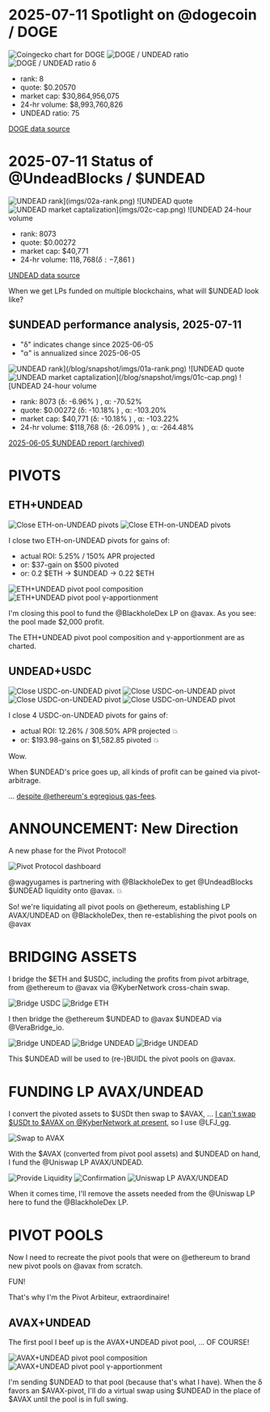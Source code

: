 # 2025-07-11 Spotlight on @dogecoin / DOGE 

![Coingecko chart for DOGE](imgs/01a-doge.png) 
![DOGE / UNDEAD ratio](imgs/01b-ratio.png) 
![DOGE / UNDEAD ratio δ](imgs/01c-delta.png) 


* rank: 8 
* quote: $0.20570 
* market cap: $30,864,956,075 
* 24-hr volume: $8,993,760,826 
* UNDEAD ratio: 75 

[DOGE data source](https://www.coingecko.com/en/coins/dogecoin) 

# 2025-07-11 Status of @UndeadBlocks / $UNDEAD 

![$UNDEAD rank](imgs/02a-rank.png) 
![$UNDEAD quote](imgs/02b-quote.png) 
![$UNDEAD market captalization](imgs/02c-cap.png) 
![$UNDEAD 24-hour volume](imgs/02d-vol.png) 

* rank: 8073 
* quote: $0.00272 
* market cap: $40,771 
* 24-hr volume: $118,768 (δ: -$7,861 ) 


[UNDEAD data source](https://www.coingecko.com/en/coins/undead-blocks) 



When we get LPs funded on multiple blockchains, what will $UNDEAD look like? 

## $UNDEAD performance analysis, 2025-07-11 

* "δ" indicates change since 2025-06-05 
* "α" is annualized since 2025-06-05 

![$UNDEAD rank](/blog/snapshot/imgs/01a-rank.png) 
![$UNDEAD quote](/blog/snapshot/imgs/01b-quote.png) 
![$UNDEAD market captalization](/blog/snapshot/imgs/01c-cap.png) 
![$UNDEAD 24-hour volume](/blog/snapshot/imgs/01d-vol.png) 

* rank: 8073 (δ: -6.96% ) , α: -70.52% 
* quote: $0.00272 (δ: -10.18% ) , α: -103.20% 
* market cap: $40,771 (δ: -10.18% ) , α: -103.22% 
* 24-hr volume: $118,768 (δ: -26.09% ) , α: -264.48% 

[2025-06-05 $UNDEAD report (archived)](https://github.com/pivoteur/biz/tree/main/blog/snapshot) 

# PIVOTS

## ETH+UNDEAD

![Close $ETH-on-$UNDEAD pivots](imgs/03a-close-eth-pivots.png)
![Close $ETH-on-$UNDEAD pivots](imgs/03b-close-eth-pivots.png)

I close two ETH-on-UNDEAD pivots for gains of:

* actual ROI: 5.25% / 150% APR projected
* or: $37-gain on $500 pivoted
* or: 0.2 $ETH -> $UNDEAD -> 0.22 $ETH

![ETH+UNDEAD pivot pool composition](imgs/04a-comp.png)
![ETH+UNDEAD pivot pool γ-apportionment](imgs/04b-apport.png)

I'm closing this pool to fund the @BlackholeDex LP on @avax. As you see: the pool made $2,000 profit.

The ETH+UNDEAD pivot pool composition and γ-apportionment are as charted.

## UNDEAD+USDC

![Close USDC-on-UNDEAD pivot](imgs/05a-close-usdc-pivot.png)
![Close USDC-on-UNDEAD pivot](imgs/05b-close-usdc-pivot.png)
![Close USDC-on-UNDEAD pivot](imgs/05c-close-usdc-pivot.png)
![Close USDC-on-UNDEAD pivot](imgs/05d-close-usdc-pivot.png)

I close 4 USDC-on-UNDEAD pivots for gains of:

* actual ROI: 12.26% / 308.50% APR projected 💥
* or: $193.98-gains on $1,582.85 pivoted 💥

Wow. 

When $UNDEAD's price goes up, all kinds of profit can be gained via pivot-arbitrage.

... [despite @ethereum's egregious gas-fees](https://x.com/pivocateur/status/1943703213145797096).

# ANNOUNCEMENT: New Direction

A new phase for the Pivot Protocol!

![Pivot Protocol dashboard](imgs/07a-dash.png)

@wagyugames is partnering with @BlackholeDex to get @UndeadBlocks $UNDEAD liquidity onto @avax. 💥

So! we're liquidating all pivot pools on @ethereum, establishing LP AVAX/UNDEAD on @BlackholeDex, then re-establishing the pivot pools on @avax

# BRIDGING ASSETS

I bridge the $ETH and $USDC, including the profits from pivot arbitrage, from @ethereum to @avax via @KyberNetwork cross-chain swap. 

![Bridge USDC](imgs/08a-bridge-usdc.png)
![Bridge ETH](imgs/08b-bridge-eth.png)

I then bridge the @ethereum $UNDEAD to @avax $UNDEAD via @VeraBridge_io. 

![Bridge UNDEAD](imgs/09a-bridge-undead.png)
![Bridge UNDEAD](imgs/09b-bridge-undead.png)
![Bridge UNDEAD](imgs/09c-bridge-undead.png)

This $UNDEAD will be used to (re-)BUIDL the pivot pools on @avax. 

# FUNDING LP AVAX/UNDEAD

I convert the pivoted assets to $USDt then swap to $AVAX, ... [I can't swap $USDt to $AVAX on @KyberNetwork at present](https://x.com/pivocateur/status/1943757063727067395), so I use @LFJ_gg.  

![Swap to AVAX](imgs/10-swap-to-avax.png)

With the $AVAX (converted from pivot pool assets) and $UNDEAD on hand, I fund the @Uniswap LP AVAX/UNDEAD.

![Provide Liquidity](imgs/11a-provide.png)
![Confirmation](imgs/11b-confirm.png)
![Uniswap LP AVAX/UNDEAD](imgs/11c-lp.png)

When it comes time, I'll remove the assets needed from the @Uniswap LP here to fund the @BlackholeDex LP.

# PIVOT POOLS

Now I need to recreate the pivot pools that were on @ethereum to brand new pivot pools on @avax  from scratch.

FUN!

That's why I'm the Pivot Arbiteur, extraordinaire!

## AVAX+UNDEAD

The first pool I beef up is the AVAX+UNDEAD pivot pool, ... OF COURSE!

![AVAX+UNDEAD pivot pool composition](imgs/012a-comp.png)
![AVAX+UNDEAD pivot pool γ-apportionment](imgs/012b-apport.png)

I'm sending $UNDEAD to that pool (because that's what I have). When the δ favors an $AVAX-pivot, I'll do a virtual swap using $UNDEAD in the place of $AVAX until the pool is in full swing.
